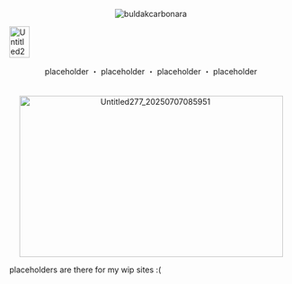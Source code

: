 <p align="center"> <img src="https://komarev.com/ghpvc/?username=buldakcarbonara&label=　　(+°ヮ°+)　　&color=F2B2C3&style=flat" alt="buldakcarbonara" /> </p>
<img width="36" height="56" alt="Untitled284_20250711193810" src="https://github.com/user-attachments/assets/91fcee58-ed4a-4c78-bad4-806553c9d9b2" />

<p align="center"> placeholder ・ placeholder ・ placeholder ・ placeholder
　<p align="center">　　　　　　　　　　　　　　　　　　　　　　　　　　　　　　　　　　　　　　　　　 <img width="469" height="288" alt="Untitled277_20250707085951" src="https://github.com/user-attachments/assets/be1928a9-7481-40e6-9309-1a54d909ce1a" />

placeholders are there for my wip sites :(
